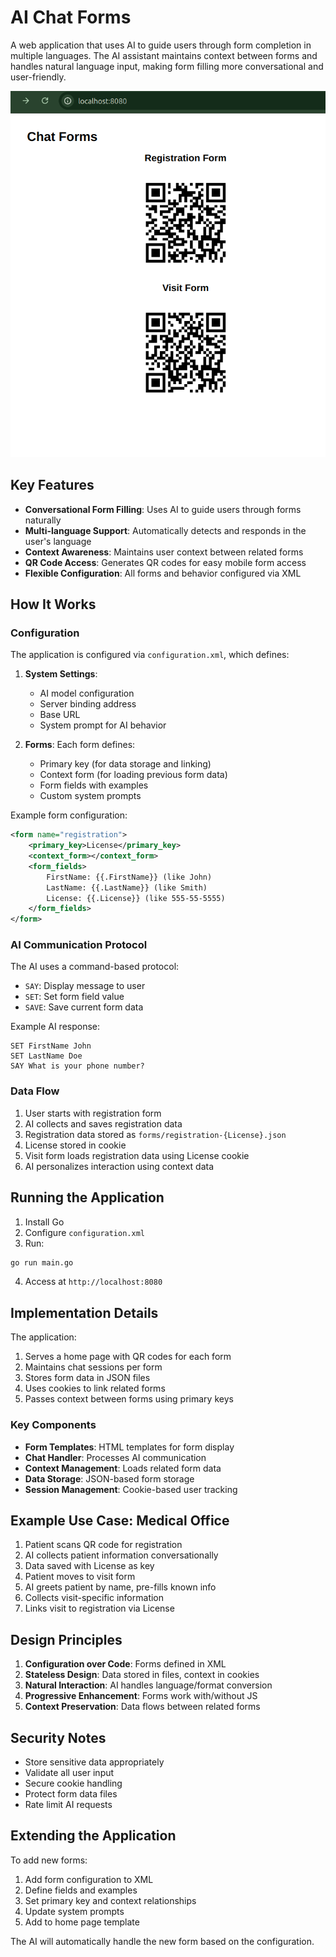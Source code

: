 # AI Chat Forms

A web application that uses AI to guide users through form completion in multiple languages. The AI assistant maintains context between forms and handles natural language input, making form filling more conversational and user-friendly.

![homepage](homepage.png)

## Key Features

- **Conversational Form Filling**: Uses AI to guide users through forms naturally
- **Multi-language Support**: Automatically detects and responds in the user's language
- **Context Awareness**: Maintains user context between related forms
- **QR Code Access**: Generates QR codes for easy mobile form access
- **Flexible Configuration**: All forms and behavior configured via XML

## How It Works

### Configuration

The application is configured via `configuration.xml`, which defines:

1. **System Settings**:
   - AI model configuration
   - Server binding address
   - Base URL
   - System prompt for AI behavior

2. **Forms**:
   Each form defines:
   - Primary key (for data storage and linking)
   - Context form (for loading previous form data)
   - Form fields with examples
   - Custom system prompts

Example form configuration:
```xml
<form name="registration">
    <primary_key>License</primary_key>
    <context_form></context_form>
    <form_fields>
        FirstName: {{.FirstName}} (like John)
        LastName: {{.LastName}} (like Smith)
        License: {{.License}} (like 555-55-5555)
    </form_fields>
</form>
```

### AI Communication Protocol

The AI uses a command-based protocol:
- `SAY`: Display message to user
- `SET`: Set form field value
- `SAVE`: Save current form data

Example AI response:
```
SET FirstName John
SET LastName Doe
SAY What is your phone number?
```

### Data Flow

1. User starts with registration form
2. AI collects and saves registration data
3. Registration data stored as `forms/registration-{License}.json`
4. License stored in cookie
5. Visit form loads registration data using License cookie
6. AI personalizes interaction using context data

## Running the Application

1. Install Go
2. Configure `configuration.xml`
3. Run:
```bash
go run main.go
```
4. Access at `http://localhost:8080`

## Implementation Details

The application:
1. Serves a home page with QR codes for each form
2. Maintains chat sessions per form
3. Stores form data in JSON files
4. Uses cookies to link related forms
5. Passes context between forms using primary keys

### Key Components

- **Form Templates**: HTML templates for form display
- **Chat Handler**: Processes AI communication
- **Context Management**: Loads related form data
- **Data Storage**: JSON-based form storage
- **Session Management**: Cookie-based user tracking

## Example Use Case: Medical Office

1. Patient scans QR code for registration
2. AI collects patient information conversationally
3. Data saved with License as key
4. Patient moves to visit form
5. AI greets patient by name, pre-fills known info
6. Collects visit-specific information
7. Links visit to registration via License

## Design Principles

1. **Configuration over Code**: Forms defined in XML
2. **Stateless Design**: Data stored in files, context in cookies
3. **Natural Interaction**: AI handles language/format conversion
4. **Progressive Enhancement**: Forms work with/without JS
5. **Context Preservation**: Data flows between related forms

## Security Notes

- Store sensitive data appropriately
- Validate all user input
- Secure cookie handling
- Protect form data files
- Rate limit AI requests

## Extending the Application

To add new forms:
1. Add form configuration to XML
2. Define fields and examples
3. Set primary key and context relationships
4. Update system prompts
5. Add to home page template

The AI will automatically handle the new form based on the configuration.
